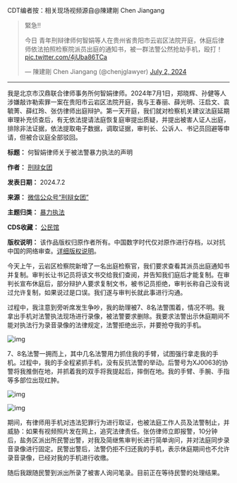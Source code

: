 CDT编者按：相关现场视频源自@陳建剛 Chen Jiangang



> 緊急‼️
> 
> 
> 今日 青年刑辩律师何智娟等人在贵州省贵阳市云岩区法院开庭，休庭后律师依法拍照检察院派员出庭的通知书，被一群法警公然抢劫手机，殴打！ [pic.twitter.com/4jUba86TCa](https://t.co/4jUba86TCa)
> 
> 
> — 陳建剛 Chen Jiangang (@chenjglawyer) [July 2, 2024](https://twitter.com/chenjglawyer/status/1808004777957101844?ref_src=twsrc%5Etfw)





---


我是北京市汉鼎联合律师事务所何智娟律师。2024年7月1日，郑晓辉、孙健等人涉嫌敲诈勒索罪一案在贵阳市云岩区法院开庭，我与王春丽、薛光明、汪启文、袁毓菁、薛红玲、张仿律师出庭辩护。第一天开庭，我们就对检察机关建议法庭延期审理补充侦查后，有无依法提请法庭恢复庭审提出质疑，并提出被害人证人出庭，排除非法证据，依法提取电子数据，调取证据，审判长、公诉人、书记员回避等申请，但被合议庭全部驳回。




**标题：** 何智娟律师关于被法警暴力执法的声明  

**作者：** [刑辩女团](https://chinadigitaltimes.net/space/刑辩女团)  

**发表日期：** 2024.7.2  

**来源：** [微信公众号“刑辩女团”](https://web.archive.org/web/20240702150256/https://mp.weixin.qq.com/s/u5Kaet2NGmO18s0WnY9I7g)  

**主题归类：** [暴力执法](https://chinadigitaltimes.net/space/暴力执法)  

**CDS收藏：** [公民馆](https://chinadigitaltimes.net/space/%E5%85%AC%E6%B0%91%E9%A6%86)  

**版权说明：** 该作品版权归原作者所有。中国数字时代仅对原作进行存档，以对抗中国的网络审查。[详细版权说明](https://chinadigitaltimes.net/chinese/copyright)。


今天上午，云岩区检察院新增了一名出庭检察官，我们要求查看其派员出庭通知书并复制。审判长让书记员将该文书交给我们查阅，并告知我们庭后才能复制。在审判长宣布休庭后，部分辩护人要求复制文书，被书记员拒绝，审判长称自己没有说过允许复制，如果说过是口误。我们遂与审判长就此事进行沟通。


过程中，我注意到旁听席发生争吵，我的助理被7、8名法警围着，情况不明。我拿出手机对法警执法现场进行录像，被法警要求删除。我要求法警出示休庭期间不能对执法行为录音录像的法律规定，法警拒绝出示，并要抢夺我的手机。


![img](https://chinadigitaltimes.net/chinese/files/2024/07/post-709391-668416dd5cf27.)


7、8名法警一拥而上，其中几名法警用力抓住我的手臂，试图强行拿走我的手机。过程中，我的手全程紧抓手机，没有反抗法警的举动。后警号为XJ0063的协警将我推倒在地，并抓着我的双手将我提起后，摔倒在地。我的手臂、手腕、手指等多部位出现红肿。


![img](https://chinadigitaltimes.net/chinese/files/2024/07/post-709391-668416dd7b431.)


![img](https://chinadigitaltimes.net/chinese/files/2024/07/post-709391-668416dd96c20.)


期间，有律师用手机对违法犯罪行为进行取证，也被法庭工作人员及法警制止，并威胁：如果有视频照片发在网上，追究法律责任。张仿律师立即报警，10分钟后，盐务区派出所民警出警，对我及简继焦审判长进行简单询问，并对法庭同步录音录像进行固定。民警出警后，法警仍拒不归还我的手机，表示休庭期间也不允许录音录像，已经对我的手机进行收缴。


随后我跟随民警到派出所录了被害人询问笔录。目前正在等待民警的处理结果。

